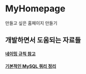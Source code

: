 # MyHomepage
만들고 싶은 홈페이지 만들기

## 개발하면서 도움되는 자료들

#### [네이밍 규칙 참고](https://shlee0882.tistory.com/129)

#### [기본적인 MySQL 쿼리 정리](https://yoo-hyeok.tistory.com/90)
